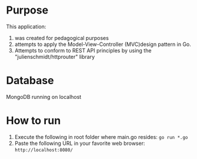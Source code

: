 # Purpose
This application:
1. was created for pedagogical purposes
2. attempts to apply the Model-View-Controller (MVC)design pattern in Go.
3. Attempts to conform to REST API principles by using the "julienschmidt/httprouter" library

# Database
MongoDB running on localhost

# How to run
1. Execute the following in root folder where main.go resides: ```go run *.go```
2. Paste the following URL in your favorite web browser: ```http://localhost:8080/```